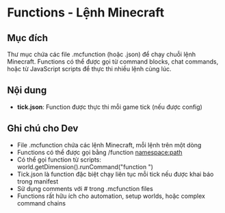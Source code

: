 # Functions - Lệnh Minecraft

## Mục đích
Thư mục chứa các file .mcfunction (hoặc .json) để chạy chuỗi lệnh Minecraft. Functions có thể được gọi từ command blocks, chat commands, hoặc từ JavaScript scripts để thực thi nhiều lệnh cùng lúc.

## Nội dung
- **tick.json**: Function được thực thi mỗi game tick (nếu được config)

## Ghi chú cho Dev
- File .mcfunction chứa các lệnh Minecraft, mỗi lệnh trên một dòng
- Functions có thể được gọi bằng /function <namespace:path>
- Có thể gọi function từ scripts: world.getDimension().runCommand("function <name>")
- Tick.json là function đặc biệt chạy liên tục mỗi tick nếu được khai báo trong manifest
- Sử dụng comments với # trong .mcfunction files
- Functions rất hữu ích cho automation, setup worlds, hoặc complex command chains

